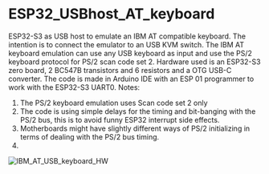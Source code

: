 # ESP32_USBhost_AT_keyboard
ESP32-S3 as USB host to emulate an IBM AT compatible keyboard. The intention is to connect the emulator to an USB KVM switch.
The IBM AT keyboard emulation can use any USB keyboard as input and use the PS/2 keyboard protocol for PS/2 scan code set 2.
Hardware used is an ESP32-S3 zero board, 2 BC547B transistors and 6 resistors and a OTG USB-C converter.
The code is made in Arduino IDE with an ESP 01 programmer to work with the ESP32-S3 UART0.
Notes:
1. The PS/2 keyboard emulation uses Scan code set 2 only
2. The code is using simple delays for the timing and bit-banging with the PS/2 bus, this is to avoid funny ESP32 interrupt side effects.
3. Motherboards might have slightly different ways of PS/2 initializing in terms of dealing with the PS/2 bus timing.
4. 
![IBM_AT_USB_keyboard_HW](https://github.com/user-attachments/assets/f3f84d8d-aad0-4718-ab72-accd76cc90af)

